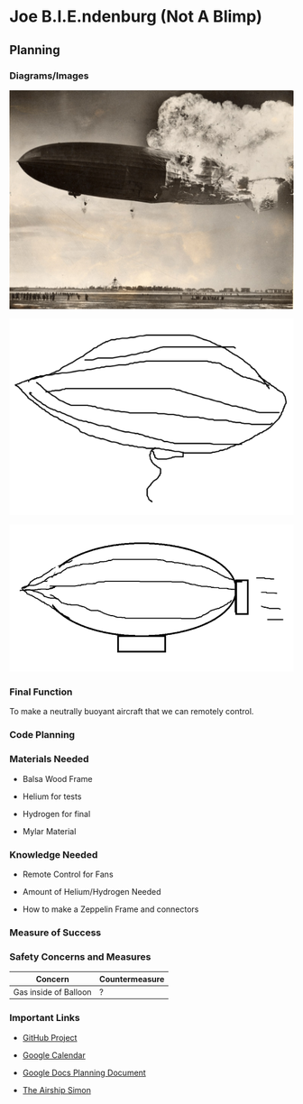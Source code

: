 # Joe B.I.E.ndenburg (Not A Blimp) #

## Planning ##

### Diagrams/Images ###

![End-Goal](/Images/End-Goal.jpg)

![Zeppelin-1](/Images/Zeppelin-1.png)

![Zeppelin-2](/Images/Zeppelin-2.png)

### Final Function ###

To make a neutrally buoyant aircraft that we can remotely control.

### Code Planning ###

### Materials Needed ###

* Balsa Wood Frame

* Helium for tests

* Hydrogen for final

* Mylar Material

### Knowledge Needed ###

* Remote Control for Fans

* Amount of Helium/Hydrogen Needed

* How to make a Zeppelin Frame and connectors

### Measure of Success ###

### Safety Concerns and Measures ###

| Concern               | Countermeasure |
| --------------------- | -------------- |
| Gas inside of Balloon | ?              |

### Important Links ###

* [GitHub Project](https://github.com/users/bwright70/projects/3/views/1)

* [Google Calendar](https://calendar.google.com/calendar/u/0?cid=Y183NjVlMGIwODRhZmYwMWQ0NTk1NTc3YmI5MDZjMWQ5NDFhNjE2MzUxOGFiZTYzMDM4MWMxNWQwMjBiYjgxNDliQGdyb3VwLmNhbGVuZGFyLmdvb2dsZS5jb20)

* [Google Docs Planning Document](https://docs.google.com/document/d/1Qct2rjEhtyD-eSzZsQ66V3ohhlDkUk79MRwbGKh-5P4/edit?usp=sharing)

* [The Airship Simon](http://www.znuerb.com/Simon/construc.html)
